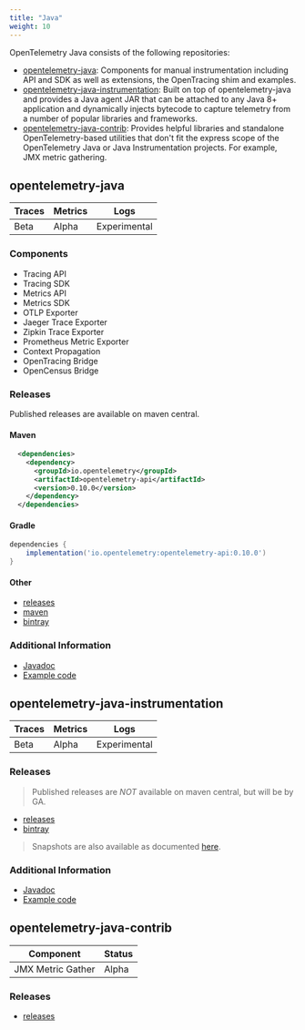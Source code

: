 ```yaml
---
title: "Java"
weight: 10
---
```


OpenTelemetry Java consists of the following repositories:

- [opentelemetry-java](https://github.com/open-telemetry/opentelemetry-java):
  Components for manual instrumentation including API and SDK as well as
  extensions, the OpenTracing shim and examples.
- [opentelemetry-java-instrumentation](https://github.com/open-telemetry/opentelemetry-java-instrumentation):
  Built on top of opentelemetry-java and provides a Java agent JAR that can be
  attached to any Java 8+ application and dynamically injects bytecode to
  capture telemetry from a number of popular libraries and frameworks.
- [opentelemetry-java-contrib](https://github.com/open-telemetry/opentelemetry-java-contrib):
  Provides helpful libraries and standalone OpenTelemetry-based utilities that
  don't fit the express scope of the OpenTelemetry Java or Java Instrumentation
  projects. For example, JMX metric gathering.

## opentelemetry-java

| Traces | Metrics | Logs         |
| ------ | ------- | ------------ |
| Beta   | Alpha   | Experimental |

### Components

- Tracing API
- Tracing SDK
- Metrics API
- Metrics SDK
- OTLP Exporter
- Jaeger Trace Exporter
- Zipkin Trace Exporter
- Prometheus Metric Exporter
- Context Propagation
- OpenTracing Bridge
- OpenCensus Bridge

### Releases

Published releases are available on maven central.

#### Maven

```xml
  <dependencies>
    <dependency>
      <groupId>io.opentelemetry</groupId>
      <artifactId>opentelemetry-api</artifactId>
      <version>0.10.0</version>
    </dependency>
  </dependencies>
```

#### Gradle

```groovy
dependencies {
	implementation('io.opentelemetry:opentelemetry-api:0.10.0')
}
```

#### Other

  - [releases](https://github.com/open-telemetry/opentelemetry-java/releases)
  - [maven](https://mvnrepository.com/artifact/io.opentelemetry)
  - [bintray](https://bintray.com/open-telemetry/maven/opentelemetry-java)

### Additional Information

- [Javadoc](https://www.javadoc.io/doc/io.opentelemetry)
- [Example code](https://github.com/open-telemetry/opentelemetry-java/tree/master/examples)

## opentelemetry-java-instrumentation

| Traces | Metrics | Logs         |
| ------ | ------- | ------------ |
| Beta   | Alpha   | Experimental |

### Releases

> Published releases are *NOT* available on maven central, but will be by GA.

  - [releases](https://github.com/open-telemetry/opentelemetry-java-instrumentation/releases)
  - [bintray](https://bintray.com/open-telemetry/maven/opentelemetry-java-instrumentation)

> Snapshots are also available as documented
> [here](https://github.com/open-telemetry/opentelemetry-java/blob/master/CONTRIBUTING.md#snapshots).

### Additional Information

- [Javadoc](https://www.javadoc.io/doc/io.opentelemetry)
- [Example code](https://github.com/open-telemetry/opentelemetry-java/tree/master/examples)

## opentelemetry-java-contrib

| Component         | Status |
| ----------------- | ------ |
| JMX Metric Gather | Alpha  |

### Releases

  - [releases](https://github.com/open-telemetry/opentelemetry-java-contrib/releases)
